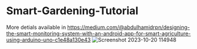 # Smart-Gardening-Tutorial
More detials available in https://medium.com/@abdulhamidrpn/designing-the-smart-monitoring-system-with-an-android-app-for-smart-agriculture-using-arduino-uno-c1e48a130e43
![Screenshot 2023-10-20 114948](https://github.com/abdulhamidrpn/Smart-Gardening-Tutorial/assets/40200418/c6d8b746-3289-46cf-a64a-74075b50b56c)
